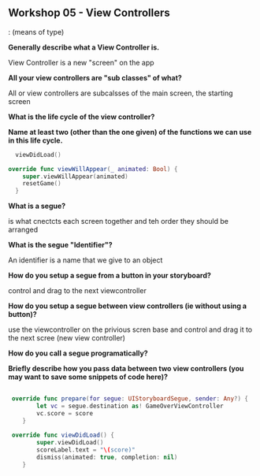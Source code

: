 ## Workshop 05 - View Controllers

: (means of type)

**Generally describe what a View Controller is.**

View Controller is a new "screen" on the app

**All your view controllers are "sub classes" of what?**

All or view controllers are subcalsses of the main screen, the starting screen

**What is the life cycle of the view controller?**

**Name at least two (other than the one given) of the functions we can use in this life cycle.**
  
```swift
  viewDidLoad()

override func viewWillAppear(_ animated: Bool) {
    super.viewWillAppear(animated)
    resetGame()
  }
```
 
**What is a segue?**

is what cnectcts each screen together and teh order they should be arranged

**What is the segue "Identifier"?**

An identifier is a name that we give to an object

**How do you setup a segue from a button in your storyboard?**

control and drag to the next viewcontroller

**How do you setup a segue between view controllers (ie without using a button)?**

use the viewcontroller on the privious scren base and control and drag it to the next scree (new view controller)

**How do you call a segue programatically?**



**Briefly describe how you pass data between two view controllers (you may want to save some snippets of code here)?**

```swift
 
 override func prepare(for segue: UIStoryboardSegue, sender: Any?) {
        let vc = segue.destination as! GameOverViewController
        vc.score = score
    }
 
 override func viewDidLoad() {
        super.viewDidLoad()
        scoreLabel.text = "\(score)"
        dismiss(animated: true, completion: nil)
    }
```
